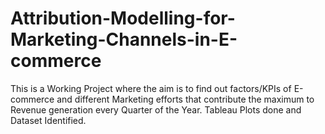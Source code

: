 # Attribution-Modelling-for-Marketing-Channels-in-E-commerce

This is a Working Project where the aim is to find out factors/KPIs of E-commerce and different Marketing efforts that contribute the maximum to Revenue generation every Quarter of the Year.
Tableau Plots done and Dataset Identified.
